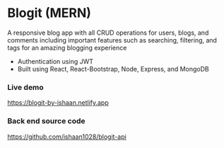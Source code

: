 # Blogit (MERN)

<p>A responsive blog app with all CRUD operations for users, blogs, and comments including important features such as searching, filtering, and tags for an amazing blogging experience</p>

- Authentication using JWT
- Built using React, React-Bootstrap, Node, Express, and MongoDB

<h3>Live demo</h3>

https://blogit-by-ishaan.netlify.app

<h3>Back end source code</h3>

https://github.com/ishaan1028/blogit-api
